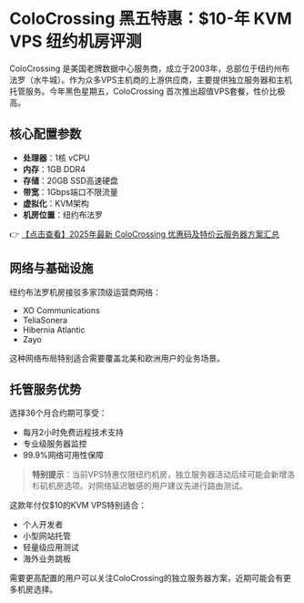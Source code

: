 # ColoCrossing 黑五特惠：$10-年 KVM VPS 纽约机房评测

ColoCrossing 是美国老牌数据中心服务商，成立于2003年，总部位于纽约州布法罗（水牛城）。作为众多VPS主机商的上游供应商，主要提供独立服务器和主机托管服务。今年黑色星期五，ColoCrossing 首次推出超值VPS套餐，性价比极高。

## 核心配置参数
- **处理器**：1核 vCPU
- **内存**：1GB DDR4
- **存储**：20GB SSD高速硬盘
- **带宽**：1Gbps端口不限流量
- **虚拟化**：KVM架构
- **机房位置**：纽约布法罗

👉 [【点击查看】2025年最新 ColoCrossing 优惠码及特价云服务器方案汇总](https://bit.ly/ColoCrossing)

## 网络与基础设施
纽约布法罗机房接驳多家顶级运营商网络：
- XO Communications
- TeliaSonera  
- Hibernia Atlantic
- Zayo

这种网络布局特别适合需要覆盖北美和欧洲用户的业务场景。

## 托管服务优势
选择36个月合约期可享受：
- 每月2小时免费远程技术支持
- 专业级服务器监控
- 99.9%网络可用性保障

> **特别提示**：当前VPS特惠仅限纽约机房，独立服务器活动后续可能会新增洛杉矶机房选项。对网络延迟敏感的用户建议先进行路由测试。

这款年付仅$10的KVM VPS特别适合：
- 个人开发者
- 小型网站托管
- 轻量级应用测试
- 海外业务跳板

需要更高配置的用户可以关注ColoCrossing的独立服务器方案，近期可能会有更多机房选择。
